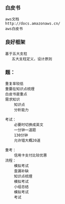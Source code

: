 ### 白皮书
    aws文档
    http://docs.amazonaws.cn/
    aws白皮书
### 良好框架
    基于五大支柱
       五大支柱定义，设计原则
      
### 题：
    重复率较低
    重要在知识点梳理
    白皮书是重点
    需求知识
        知识点
        分析能力
      
    考试：
        必要时切换成英文
        一分钟一道题
        130分钟
        允许错大概20道

    重考：
        信用卡支付比较优惠
    流程：
        模拟考试
        查漏补缺
        知识点梳理
        模拟考试
        小组总结
        模拟考试
        考试